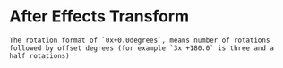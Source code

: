 # After Effects Transform

    The rotation format of `0x+0.0degrees`, means number of rotations followed by offset degrees (for example `3x +180.0` is three and a half rotations)
